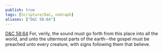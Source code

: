 ```yaml
---
publish: true
tags: [Scripture/DaC, noGraph]
aliases: ["D&C 58:64"]
---
```

[D&C 58:64](https://churchofjesuschrist.org/study/scriptures/dc-testament/dc/58?lang=eng&id=p64#p64) For, verily, the sound must go forth from this place into all the world, and unto the uttermost parts of the earth--the gospel must be preached unto every creature, with signs following them that believe.
